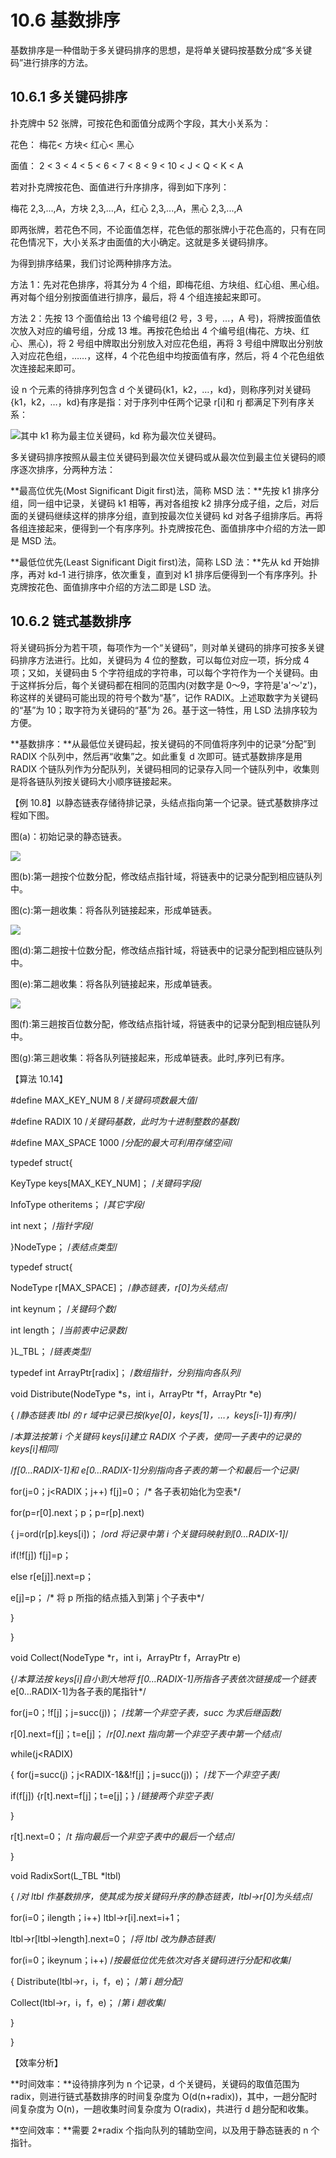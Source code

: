 # 10.6 基数排序

基数排序是一种借助于多关键码排序的思想，是将单关键码按基数分成“多关键码”进行排序的方法。

## 10.6.1 多关键码排序

扑克牌中 52 张牌，可按花色和面值分成两个字段，其大小关系为：

花色： 梅花< 方块< 红心< 黑心

面值： 2 < 3 < 4 < 5 < 6 < 7 < 8 < 9 < 10 < J < Q < K < A

若对扑克牌按花色、面值进行升序排序，得到如下序列：

梅花 2,3,...,A，方块 2,3,...,A，红心 2,3,...,A，黑心 2,3,...,A

即两张牌，若花色不同，不论面值怎样，花色低的那张牌小于花色高的，只有在同花色情况下，大小关系才由面值的大小确定。这就是多关键码排序。

为得到排序结果，我们讨论两种排序方法。

方法 1：先对花色排序，将其分为 4 个组，即梅花组、方块组、红心组、黑心组。再对每个组分别按面值进行排序，最后，将 4 个组连接起来即可。

方法 2：先按 13 个面值给出 13 个编号组(2 号，3 号，...，A 号)，将牌按面值依次放入对应的编号组，分成 13 堆。再按花色给出 4 个编号组(梅花、方块、红心、黑心)，将 2 号组中牌取出分别放入对应花色组，再将 3 号组中牌取出分别放入对应花色组，……，这样，4 个花色组中均按面值有序，然后，将 4 个花色组依次连接起来即可。

设 n 个元素的待排序列包含 d 个关键码{k1，k2，…，kd}，则称序列对关键码{k1，k2，…，kd}有序是指：对于序列中任两个记录 r[i]和 rj 都满足下列有序关系：

![](img/f4b4150bffe3047322ebf5722669ed39.jpg)其中 k1 称为最主位关键码，kd 称为最次位关键码。

多关键码排序按照从最主位关键码到最次位关键码或从最次位到最主位关键码的顺序逐次排序，分两种方法：

**最高位优先(Most Significant Digit first)法，简称 MSD 法：**先按 k1 排序分组，同一组中记录，关键码 k1 相等，再对各组按 k2 排序分成子组，之后，对后面的关键码继续这样的排序分组，直到按最次位关键码 kd 对各子组排序后。再将各组连接起来，便得到一个有序序列。扑克牌按花色、面值排序中介绍的方法一即是 MSD 法。

**最低位优先(Least Significant Digit first)法，简称 LSD 法：**先从 kd 开始排序，再对 kd-1 进行排序，依次重复，直到对 k1 排序后便得到一个有序序列。扑克牌按花色、面值排序中介绍的方法二即是 LSD 法。

## 10.6.2 链式基数排序

将关键码拆分为若干项，每项作为一个“关键码”，则对单关键码的排序可按多关键码排序方法进行。比如，关键码为 4 位的整数，可以每位对应一项，拆分成 4 项；又如，关键码由 5 个字符组成的字符串，可以每个字符作为一个关键码。由于这样拆分后，每个关键码都在相同的范围内(对数字是 0～9，字符是'a'～'z')，称这样的关键码可能出现的符号个数为“基”，记作 RADIX。上述取数字为关键码的“基”为 10；取字符为关键码的“基”为 26。基于这一特性，用 LSD 法排序较为方便。

**基数排序：**从最低位关键码起，按关键码的不同值将序列中的记录“分配”到 RADIX 个队列中，然后再“收集”之。如此重复 d 次即可。链式基数排序是用 RADIX 个链队列作为分配队列，关键码相同的记录存入同一个链队列中，收集则是将各链队列按关键码大小顺序链接起来。

【例 10.8】以静态链表存储待排记录，头结点指向第一个记录。链式基数排序过程如下图。

图(a)：初始记录的静态链表。

![](img/c37af1476eb76b7b74f90c37cdd6e2ae.jpg)

图(b):第一趟按个位数分配，修改结点指针域，将链表中的记录分配到相应链队列中。

图(c):第一趟收集：将各队列链接起来，形成单链表。

![](img/a9e90418d4699eafc01b2b7365102d87.jpg)

图(d):第二趟按十位数分配，修改结点指针域，将链表中的记录分配到相应链队列中。

图(e):第二趟收集：将各队列链接起来，形成单链表。

![](img/a07ae1b8b2d1ce8d8966dc9732bac51f.jpg)

图(f):第三趟按百位数分配，修改结点指针域，将链表中的记录分配到相应链队列中。

图(g):第三趟收集：将各队列链接起来，形成单链表。此时,序列已有序。

【算法 10.14】

#define MAX_KEY_NUM 8 /*关键码项数最大值*/

#define RADIX 10 /*关键码基数，此时为十进制整数的基数*/

#define MAX_SPACE 1000 /*分配的最大可利用存储空间*/

typedef struct{

KeyType keys[MAX_KEY_NUM]； /*关键码字段*/

InfoType otheritems； /*其它字段*/

int next； /*指针字段*/

}NodeType； /*表结点类型*/

typedef struct{

NodeType r[MAX_SPACE]； /*静态链表，r[0]为头结点*/

int keynum； /*关键码个数*/

int length； /*当前表中记录数*/

}L_TBL； /*链表类型*/

typedef int ArrayPtr[radix]； /*数组指针，分别指向各队列*/

void Distribute(NodeType *s，int i，ArrayPtr *f，ArrayPtr *e)

{ /*静态链表 ltbl 的 r 域中记录已按(kye[0]，keys[1]，…，keys[i-1])有序)*/

/*本算法按第 i 个关键码 keys[i]建立 RADIX 个子表，使同一子表中的记录的 keys[i]相同*/

/*f[0…RADIX-1]和 e[0…RADIX-1]分别指向各子表的第一个和最后一个记录*/

for(j=0；j<RADIX；j++) f[j]=0； /* 各子表初始化为空表*/

for(p=r[0].next；p；p=r[p].next)

{ j=ord(r[p].keys[i])； /*ord 将记录中第 i 个关键码映射到[0…RADIX-1]*/

if(!f[j]) f[j]=p；

else r[e[j]].next=p；

e[j]=p； /* 将 p 所指的结点插入到第 j 个子表中*/

}

}

void Collect(NodeType *r，int i，ArrayPtr f，ArrayPtr e)

{/*本算法按 keys[i]自小到大地将 f[0…RADIX-1]所指各子表依次链接成一个链表*e[0…RADIX-1]为各子表的尾指针*/

for(j=0；!f[j]；j=succ(j))； /*找第一个非空子表，succ 为求后继函数*/

r[0].next=f[j]；t=e[j]； /*r[0].next 指向第一个非空子表中第一个结点*/

while(j<RADIX)

{ for(j=succ(j)；j<RADIX-1&&!f[j]；j=succ(j))； /*找下一个非空子表*/

if(f[j]) {r[t].next=f[j]；t=e[j]；} /*链接两个非空子表*/

}

r[t].next=0； /*t 指向最后一个非空子表中的最后一个结点*/

}

void RadixSort(L_TBL *ltbl)

{ /*对 ltbl 作基数排序，使其成为按关键码升序的静态链表，ltbl->r[0]为头结点*/

for(i=0；i<ltbl->length；i++) ltbl->r[i].next=i+1；

ltbl->r[ltbl->length].next=0； /*将 ltbl 改为静态链表*/

for(i=0；i<ltbl->keynum；i++) /*按最低位优先依次对各关键码进行分配和收集*/

{ Distribute(ltbl->r，i，f，e)； /*第 i 趟分配*/

Collect(ltbl->r，i，f，e)； /*第 i 趟收集*/

}

}

【效率分析】

**时间效率：**设待排序列为 n 个记录，d 个关键码，关键码的取值范围为 radix，则进行链式基数排序的时间复杂度为 O(d(n+radix))，其中，一趟分配时间复杂度为 O(n)，一趟收集时间复杂度为 O(radix)，共进行 d 趟分配和收集。

**空间效率：**需要 2*radix 个指向队列的辅助空间，以及用于静态链表的 n 个指针。
